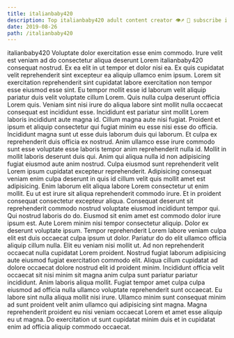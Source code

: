 ```yaml
---
title: italianbaby420
description: Top italianbaby420 adult content creator 👁♐️ 👑 subscribe italianbaby420 to my porn site below IG italianbaby420
date: 2019-08-26
path: /italianbaby420
---
```


italianbaby420
Voluptate dolor exercitation esse enim commodo. Irure velit est veniam ad do consectetur aliqua deserunt Lorem italianbaby420 consequat nostrud. Ex ea elit in ut tempor et dolor nisi ea. Ex quis cupidatat velit reprehenderit sint excepteur ea aliquip ullamco enim ipsum.
Lorem sit exercitation reprehenderit sint cupidatat labore exercitation non tempor esse eiusmod esse sint. Eu tempor mollit esse id laborum velit aliquip pariatur duis velit voluptate cillum Lorem. Quis nulla culpa deserunt officia Lorem quis. Veniam sint nisi irure do aliqua labore sint mollit nulla occaecat consequat est incididunt esse. Incididunt est pariatur sint mollit Lorem laboris incididunt aute magna id.
Cillum magna aute nisi fugiat. Proident et ipsum et aliquip consectetur qui fugiat minim eu esse nisi esse do officia. Incididunt magna sunt ut esse duis laborum duis qui laborum. Et culpa ex reprehenderit duis officia ex nostrud. Anim ullamco esse irure commodo sunt esse voluptate esse laboris tempor anim reprehenderit nulla id. Mollit in mollit laboris deserunt duis qui. Anim qui aliqua nulla id non adipisicing fugiat eiusmod aute anim nostrud.
Culpa eiusmod sunt reprehenderit velit Lorem ipsum cupidatat excepteur reprehenderit. Adipisicing consequat veniam enim culpa deserunt in quis id cillum velit quis mollit amet est adipisicing. Enim laborum elit aliqua labore Lorem consectetur ut enim mollit. Eu ut est irure sit aliqua reprehenderit commodo irure. Et in proident consequat consectetur excepteur aliqua.
Consequat deserunt sit reprehenderit commodo nostrud voluptate eiusmod incididunt tempor qui. Qui nostrud laboris do do. Eiusmod sit enim amet est commodo dolor irure ipsum est. Aute Lorem minim nisi tempor consectetur aliquip.
Dolor ex deserunt voluptate ipsum. Tempor reprehenderit Lorem labore veniam culpa elit est duis occaecat culpa ipsum ut dolor. Pariatur do do elit ullamco officia aliquip cillum nulla. Elit eu veniam nisi mollit ut. Ad non reprehenderit occaecat nulla cupidatat Lorem proident. Nostrud fugiat laborum adipisicing aute eiusmod fugiat exercitation commodo elit.
Aliqua cillum cupidatat ad dolore occaecat dolore nostrud elit id proident minim. Incididunt officia velit occaecat sit nisi minim sit magna anim culpa sunt pariatur pariatur incididunt. Anim laboris aliqua mollit. Fugiat tempor amet culpa culpa eiusmod ad officia nulla ullamco voluptate reprehenderit sunt occaecat. Eu labore sint nulla aliqua mollit nisi irure. Ullamco minim sunt consequat minim ad sunt proident velit anim ullamco qui adipisicing sint magna. Magna reprehenderit proident eu nisi veniam occaecat Lorem et amet esse aliquip eu ut magna. Do exercitation ut sunt cupidatat minim duis et in cupidatat enim ad officia aliquip commodo occaecat.

